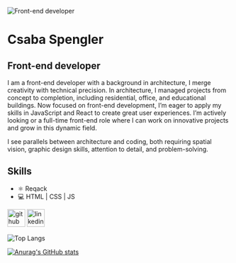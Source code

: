 ![Front-end developer](https://media.licdn.com/dms/image/D5616AQGsXWm6Z4uM9A/profile-displaybackgroundimage-shrink_350_1400/0/1719819618930?e=1725494400&v=beta&t=vH3ZICSYHSqPJhGoJ1r2jsTwkES_hBIxtCAclt-vFds)

# Csaba Spengler
## Front-end developer

I am a front-end developer with a background in architecture, I merge creativity with technical precision. In architecture, I managed projects from concept to completion, including residential, office, and educational buildings.
Now focused on front-end development, I’m eager to apply my skills in JavaScript and React to create great user experiences. I’m actively looking or a full-time front-end role where I can work on innovative projects and grow in this dynamic field.

I see parallels between architecture and coding, both requiring spatial vision, graphic design skills, attention to detail, and problem-solving.


## Skills
* ⚛️ Reqack
* 💻 HTML | CSS | JS



[<img src='https://cdn.jsdelivr.net/npm/simple-icons@3.0.1/icons/github.svg' alt='github' height='40'>](https://github.com/spcsabi)  [<img src='https://cdn.jsdelivr.net/npm/simple-icons@3.0.1/icons/linkedin.svg' alt='linkedin' height='40'>](https://www.linkedin.com/in/https://www.linkedin.com/in/csaba-spengler-08876287//)  

![Top Langs](https://github-readme-stats.vercel.app/api/top-langs/?username=spcsabi&layout=compact)


[![Anurag's GitHub stats](https://github-readme-stats.vercel.app/api?username=spcsabi)](https://github.com/anuraghazra/github-readme-stats)


